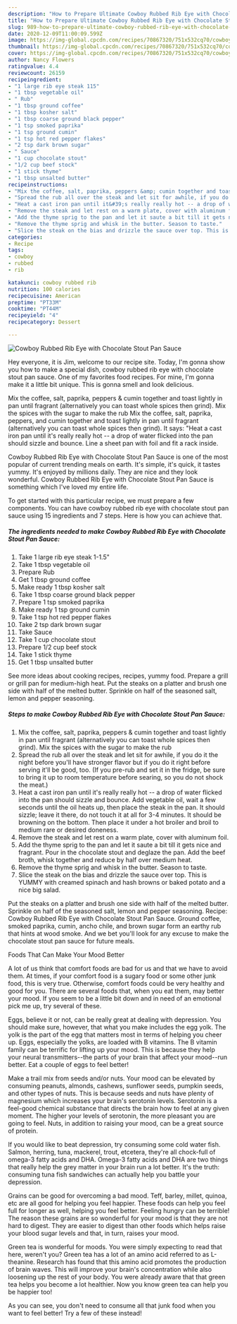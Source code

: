 ```yaml
---
description: "How to Prepare Ultimate Cowboy Rubbed Rib Eye with Chocolate Stout Pan Sauce"
title: "How to Prepare Ultimate Cowboy Rubbed Rib Eye with Chocolate Stout Pan Sauce"
slug: 989-how-to-prepare-ultimate-cowboy-rubbed-rib-eye-with-chocolate-stout-pan-sauce
date: 2020-12-09T11:00:09.599Z
image: https://img-global.cpcdn.com/recipes/70867320/751x532cq70/cowboy-rubbed-rib-eye-with-chocolate-stout-pan-sauce-recipe-main-photo.jpg
thumbnail: https://img-global.cpcdn.com/recipes/70867320/751x532cq70/cowboy-rubbed-rib-eye-with-chocolate-stout-pan-sauce-recipe-main-photo.jpg
cover: https://img-global.cpcdn.com/recipes/70867320/751x532cq70/cowboy-rubbed-rib-eye-with-chocolate-stout-pan-sauce-recipe-main-photo.jpg
author: Nancy Flowers
ratingvalue: 4.4
reviewcount: 26159
recipeingredient:
- "1 large rib eye steak 115"
- "1 tbsp vegetable oil"
- " Rub"
- "1 tbsp ground coffee"
- "1 tbsp kosher salt"
- "1 tbsp coarse ground black pepper"
- "1 tsp smoked paprika"
- "1 tsp ground cumin"
- "1 tsp hot red pepper flakes"
- "2 tsp dark brown sugar"
- " Sauce"
- "1 cup chocolate stout"
- "1/2 cup beef stock"
- "1 stick thyme"
- "1 tbsp unsalted butter"
recipeinstructions:
- "Mix the coffee, salt, paprika, peppers &amp; cumin together and toast lightly in pan until fragrant (alternatively you can toast whole spices then grind). Mix the spices with the sugar to make the rub"
- "Spread the rub all over the steak and let sit for awhile, if you do it the night before you&#39;ll have stronger flavor but if you do it right before serving it&#39;ll be good, too. (If you pre-rub and set it in the fridge, be sure to bring it up to room temperature before searing, so you do not shock the meat.)"
- "Heat a cast iron pan until it&#39;s really really hot -- a drop of water flicked into the pan should sizzle and bounce. Add vegetable oil, wait a few seconds until the oil heats up, then place the steak in the pan. It should sizzle; leave it there, do not touch it at all for 3-4 minutes. It should be browning on the bottom. Then place it under a hot broiler and broil to medium rare or desired doneness."
- "Remove the steak and let rest on a warm plate, cover with aluminum foil."
- "Add the thyme sprig to the pan and let it saute a bit till it gets nice and fragrant. Pour in the chocolate stout and deglaze the pan. Add the beef broth, whisk together and reduce by half over medium heat."
- "Remove the thyme sprig and whisk in the butter. Season to taste."
- "Slice the steak on the bias and drizzle the sauce over top. This is YUMMY with creamed spinach and hash browns or baked potato and a nice big salad."
categories:
- Recipe
tags:
- cowboy
- rubbed
- rib

katakunci: cowboy rubbed rib 
nutrition: 100 calories
recipecuisine: American
preptime: "PT33M"
cooktime: "PT44M"
recipeyield: "4"
recipecategory: Dessert

---
```



![Cowboy Rubbed Rib Eye with Chocolate Stout Pan Sauce](https://img-global.cpcdn.com/recipes/70867320/751x532cq70/cowboy-rubbed-rib-eye-with-chocolate-stout-pan-sauce-recipe-main-photo.jpg)

Hey everyone, it is Jim, welcome to our recipe site. Today, I'm gonna show you how to make a special dish, cowboy rubbed rib eye with chocolate stout pan sauce. One of my favorites food recipes. For mine, I'm gonna make it a little bit unique. This is gonna smell and look delicious.

Mix the coffee, salt, paprika, peppers &amp; cumin together and toast lightly in pan until fragrant (alternatively you can toast whole spices then grind). Mix the spices with the sugar to make the rub Mix the coffee, salt, paprika, peppers, and cumin together and toast lightly in pan until fragrant (alternatively you can toast whole spices then grind). It says: &#34;Heat a cast iron pan until it&#39;s really really hot -- a drop of water flicked into the pan should sizzle and bounce. Line a sheet pan with foil and fit a rack inside.

Cowboy Rubbed Rib Eye with Chocolate Stout Pan Sauce is one of the most popular of current trending meals on earth. It's simple, it's quick, it tastes yummy. It's enjoyed by millions daily. They are nice and they look wonderful. Cowboy Rubbed Rib Eye with Chocolate Stout Pan Sauce is something which I've loved my entire life.


To get started with this particular recipe, we must prepare a few components. You can have cowboy rubbed rib eye with chocolate stout pan sauce using 15 ingredients and 7 steps. Here is how you can achieve that.

<!--inarticleads1-->

##### The ingredients needed to make Cowboy Rubbed Rib Eye with Chocolate Stout Pan Sauce:

1. Take 1 large rib eye steak 1-1.5&#34;
1. Take 1 tbsp vegetable oil
1. Prepare  Rub
1. Get 1 tbsp ground coffee
1. Make ready 1 tbsp kosher salt
1. Take 1 tbsp coarse ground black pepper
1. Prepare 1 tsp smoked paprika
1. Make ready 1 tsp ground cumin
1. Take 1 tsp hot red pepper flakes
1. Take 2 tsp dark brown sugar
1. Take  Sauce
1. Take 1 cup chocolate stout
1. Prepare 1/2 cup beef stock
1. Take 1 stick thyme
1. Get 1 tbsp unsalted butter


See more ideas about cooking recipes, recipes, yummy food. Prepare a grill or grill pan for medium-high heat. Put the steaks on a platter and brush one side with half of the melted butter. Sprinkle on half of the seasoned salt, lemon and pepper seasoning. 

<!--inarticleads2-->

##### Steps to make Cowboy Rubbed Rib Eye with Chocolate Stout Pan Sauce:

1. Mix the coffee, salt, paprika, peppers &amp; cumin together and toast lightly in pan until fragrant (alternatively you can toast whole spices then grind). Mix the spices with the sugar to make the rub
1. Spread the rub all over the steak and let sit for awhile, if you do it the night before you&#39;ll have stronger flavor but if you do it right before serving it&#39;ll be good, too. (If you pre-rub and set it in the fridge, be sure to bring it up to room temperature before searing, so you do not shock the meat.)
1. Heat a cast iron pan until it&#39;s really really hot -- a drop of water flicked into the pan should sizzle and bounce. Add vegetable oil, wait a few seconds until the oil heats up, then place the steak in the pan. It should sizzle; leave it there, do not touch it at all for 3-4 minutes. It should be browning on the bottom. Then place it under a hot broiler and broil to medium rare or desired doneness.
1. Remove the steak and let rest on a warm plate, cover with aluminum foil.
1. Add the thyme sprig to the pan and let it saute a bit till it gets nice and fragrant. Pour in the chocolate stout and deglaze the pan. Add the beef broth, whisk together and reduce by half over medium heat.
1. Remove the thyme sprig and whisk in the butter. Season to taste.
1. Slice the steak on the bias and drizzle the sauce over top. This is YUMMY with creamed spinach and hash browns or baked potato and a nice big salad.


Put the steaks on a platter and brush one side with half of the melted butter. Sprinkle on half of the seasoned salt, lemon and pepper seasoning. Recipe: Cowboy Rubbed Rib Eye with Chocolate Stout Pan Sauce. Ground coffee, smoked paprika, cumin, ancho chile, and brown sugar form an earthy rub that hints at wood smoke. And we bet you&#39;ll look for any excuse to make the chocolate stout pan sauce for future meals. 

Foods That Can Make Your Mood Better


A lot of us think that comfort foods are bad for us and that we have to avoid them. At times, if your comfort food is a sugary food or some other junk food, this is very true. Otherwise, comfort foods could be very healthy and good for you. There are several foods that, when you eat them, may better your mood. If you seem to be a little bit down and in need of an emotional pick me up, try several of these.

Eggs, believe it or not, can be really great at dealing with depression. You should make sure, however, that what you make includes the egg yolk. The yolk is the part of the egg that matters most in terms of helping you cheer up. Eggs, especially the yolks, are loaded with B vitamins. The B vitamin family can be terrific for lifting up your mood. This is because they help your neural transmitters--the parts of your brain that affect your mood--run better. Eat a couple of eggs to feel better!

Make a trail mix from seeds and/or nuts. Your mood can be elevated by consuming peanuts, almonds, cashews, sunflower seeds, pumpkin seeds, and other types of nuts. This is because seeds and nuts have plenty of magnesium which increases your brain's serotonin levels. Serotonin is a feel-good chemical substance that directs the brain how to feel at any given moment. The higher your levels of serotonin, the more pleasant you are going to feel. Nuts, in addition to raising your mood, can be a great source of protein.

If you would like to beat depression, try consuming some cold water fish. Salmon, herring, tuna, mackerel, trout, etcetera, they're all chock-full of omega-3 fatty acids and DHA. Omega-3 fatty acids and DHA are two things that really help the grey matter in your brain run a lot better. It's the truth: consuming tuna fish sandwiches can actually help you battle your depression. 

Grains can be good for overcoming a bad mood. Teff, barley, millet, quinoa, etc are all good for helping you feel happier. These foods can help you feel full for longer as well, helping you feel better. Feeling hungry can be terrible! The reason these grains are so wonderful for your mood is that they are not hard to digest. They are easier to digest than other foods which helps raise your blood sugar levels and that, in turn, raises your mood.

Green tea is wonderful for moods. You were simply expecting to read that here, weren't you? Green tea has a lot of an amino acid referred to as L-theanine. Research has found that this amino acid promotes the production of brain waves. This will improve your brain's concentration while also loosening up the rest of your body. You were already aware that that green tea helps you become a lot healthier. Now you know green tea can help you be happier too!

As you can see, you don't need to consume all that junk food when you want to feel better! Try a few of these instead!

